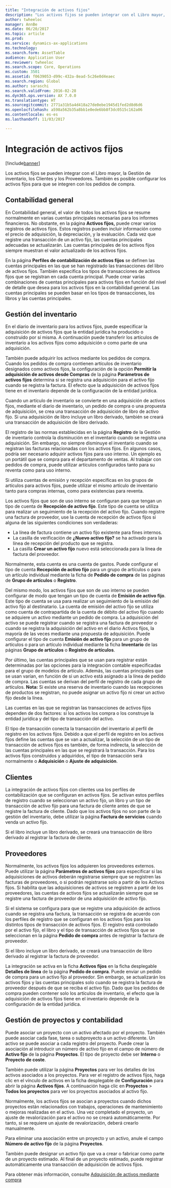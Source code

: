```yaml
---
title: "Integración de activos fijos"
description: "Los activos fijos se pueden integrar con el Libro mayor, la Gestión de inventario, los Clientes y los Proveedores. También es posible configurar los activos fijos para que se integren con los pedidos de compra."
author: twheeloc
manager: AnnBe
ms.date: 06/20/2017
ms.topic: article
ms.prod: 
ms.service: dynamics-ax-applications
ms.technology: 
ms.search.form: AssetTable
audience: Application User
ms.reviewer: twheeloc
ms.search.scope: Core, Operations
ms.custom: 3501
ms.assetid: f0639053-d99c-432a-8ead-5c26e0d4eaec
ms.search.region: Global
ms.author: saraschi
ms.search.validFrom: 2016-02-28
ms.dyn365.ops.version: AX 7.0.0
ms.translationtype: HT
ms.sourcegitcommit: 2771a31b5a4d418a27de0ebe1945d1fed2d8d6d6
ms.openlocfilehash: a598a562b35a8bb1e0ede6bb8f3dc0515c162a06
ms.contentlocale: es-es
ms.lasthandoff: 11/03/2017

---
```


# <a name="fixed-assets-integration"></a>Integración de activos fijos

[!include[banner](../includes/banner.md)]


Los activos fijos se pueden integrar con el Libro mayor, la Gestión de inventario, los Clientes y los Proveedores. También es posible configurar los activos fijos para que se integren con los pedidos de compra.

<a name="general-ledger"></a>Contabilidad general
--------------

En Contabilidad general, el valor de todos los activos fijos se resume normalmente en varias cuentas principales necesarias para los informes financieros. No obstante, en la página **Activos fijos,** puede crear varios registros de activos fijos. Estos registros pueden incluir información como el precio de adquisición, la depreciación, y la evaluación. Cada vez que registre una transacción de un activo fijo, las cuentas principales adecuadas se actualizarán. Las cuentas principales de los activos fijos siempre muestran el valor actualizado de los activos fijos.

En la página **Perfiles de contabilización de activos fijos** se definen las cuentas principales en las que se han registrado las transacciones del libro de activos fijos. También especifica los tipos de transacciones de activos fijos que se registran en cada cuenta principal. Puede crear varias combinaciones de cuentas principales para activos fijos en función del nivel de detalle que desea para los activos fijos en la contabilidad general. Las cuentas principales se pueden basar en los tipos de transacciones, los libros y las cuentas principales.

## <a name="inventory-management"></a>Gestión del inventario
En el diario de inventario para los activos fijos, puede especificar la adquisición de activos fijos que la entidad jurídica ha producido o construido por sí misma. A continuación puede transferir los artículos de inventario a los activos fijos como adquisición o como parte de una adquisición. 

También puede adquirir los activos mediante los pedidos de compra. Cuando los pedidos de compra contienen artículos de inventario designados como activos fijos, la configuración de la opción **Permitir la adquisición de activos desde Compras** de la página **Parámetros de activos fijos** determina si se registra una adquisición para el activo fijo cuando se registra la factura. El efecto que la adquisición de activos fijos tiene en el inventario depende de la configuración de la entidad jurídica. 

Cuando un artículo de inventario se convierte en una adquisición de activos fijos, mediante el diario de inventario, un pedido de compra o una propuesta de adquisición, se crea una transacción de adquisición de libro de activo fijo. Si una adquisición de libro incluye un libro derivado, también se creará una transacción de adquisición de libro derivado. 

El registro de las normas establecidas en la página **Registro** de la Gestión de inventario controla la disminución en el inventario cuando se registra una adquisición. Sin embargo, no siempre disminuye el inventario cuando se registran las facturas relacionadas con los activos fijos. En algunos casos, podría ser necesario adquirir activos fijos para uso interno. Un ejemplo es un portátil que se compra para el departamento de ventas. Al trabajar con pedidos de compra, puede utilizar artículos configurados tanto para su reventa como para uso interno. 

Si utiliza cuentas de emisión y recepción específicas en los grupos de artículos para activos fijos, puede utilizar el mismo artículo de inventario tanto para compras internas, como para existencias para reventa. 

Los activos fijos que son de uso interno se configuran para que tengan un tipo de cuenta de **Recepción de activo fijo**. Este tipo de cuenta se utiliza para realizar un seguimiento de la recepción del activo fijo. Cuando registre una factura de proveedor, use la cuenta de recepción de activos fijos si alguna de las siguientes condiciones son verdaderas:

-   La línea de factura contiene un activo fijo existente para fines internos.
-   La casilla de verificación de **¿Nuevo activo fijo?** se ha activado para la línea de recepción del producto que se registra.
-   La casilla **Crear un activo fijo** nuevo está seleccionada para la línea de factura del proveedor.

Normalmente, esta cuenta es una cuenta de gastos. Puede configurar el tipo de cuenta **Recepción de activo fijo** para un grupo de artículos o para un artículo individual mediante la ficha de **Pedido de compra** de las páginas de **Grupo de artículos** o **Registro**.

Del mismo modo, los activos fijos que son de uso interno se pueden configurar de modo que tengan un tipo de cuenta de **Emisión de activo fijo**. Este tipo de cuenta se usa para realizar un seguimiento de la emisión del activo fijo al destinatario. La cuenta de emisión del activo fijo se utiliza como cuenta de contrapartida de la cuenta de débito del activo fijo cuando se adquiere un activo mediante un pedido de compra. La adquisición del activo se puede registrar cuando se registra una factura de proveedor o cuando se registra la adquisición del activo en el diario Activos fijos, la mayoría de las veces mediante una propuesta de adquisición. Puede configurar el tipo de cuenta **Emisión de activo fijo** para un grupo de artículos o para un artículo individual mediante la ficha **Inventario** de las páginas **Grupo de artículos** o **Registro de artículos**. 

Por último, las cuentas principales que se usan para registrar están determinadas por las opciones para la integración contable especificadas para el grupo de modelos de artículo. Además, las cuentas principales que se usan varían, en función de si un activo está asignado a la línea de pedido de compra. Las cuentas se derivan del perfil de registro de cada grupo de artículos. 
**Nota:** Si existe una reserva de inventario cuando las recepciones de productos se registran, no puede asignar un activo fijo ni crear un activo fijo desde la línea. 

Las cuentas en las que se registran las transacciones de activos fijos dependen de dos factores: si los activos los compra o los construye la entidad jurídica y del tipo de transacción del activo. 

El tipo de transacción conecta la transacción del inventario al perfil de registro en los activos fijos. Debido a que el perfil de registro en los activos fijos define las cuentas que se van a actualizar, la selección de un tipo de transacción de activos fijos es también, de forma indirecta, la selección de las cuentas principales en las que se registrará la transacción. Para los activos fijos construidos y adquiridos, el tipo de transacción será normalmente o **Adquisición** o **Ajuste de adquisición**.

## <a name="accounts-receivable"></a>Clientes
La integración de activos fijos con clientes usa los perfiles de contabilización que se configuran en activos fijos. Se activan estos perfiles de registro cuando se seleccionan un activo fijo, un libro y un tipo de transacción de activo fijo para una factura de cliente antes de que se registre la factura de cliente. Dado que los activos fijos no son parte de la gestión del inventario, debe utilizar la página **Factura de servicios** cuando venda un activo fijo. 

Si el libro incluye un libro derivado, se creará una transacción de libro derivado al registrar la factura de cliente.

## <a name="accounts-payable"></a>Proveedores
Normalmente, los activos fijos los adquieren los proveedores externos. Puede utilizar la página **Parámetros de activos fijos** para especificar si las adquisiciones de activos deberán registrarse siempre que se registren las facturas de proveedores, o si podrán registrarse solo a partir de los Activos fijos. Si habilita que las adquisiciones de activos se registren a partir de los proveedores, las cuentas de activos fijos se actualizarán siempre que se registre una factura de proveedor de una adquisición de activo fijo. 

Si el sistema se configura para que se registre una adquisición de activos cuando se registra una factura, la transacción se registra de acuerdo con los perfiles de registro que se configuran en los activos fijos para los distintos tipos de transacción de activos fijos. El registro está controlado por el activo fijo, el libro y el tipo de transacción de activos fijos que se seleccionan en la página **Pedido de compra** antes de registrar la factura de proveedor. 

Si el libro incluye un libro derivado, se creará una transacción de libro derivado al registrar la factura de proveedor.

La integración se activa en la ficha **Activos fijos** en la ficha desplegable **Detalles de línea** de la página **Pedido de compra**. Puede enviar un pedido de compra para un activo fijo al proveedor. Sin embargo, se actualizarán los activos fijos y las cuentas principales solo cuando se registra la factura de proveedor después de que se reciba el activo fijo. Dado que los pedidos de compra pueden contener solo los artículos de inventario, el efecto que la adquisición de activos fijos tiene en el inventario depende de la configuración de la entidad jurídica.

## <a name="project-management-and-accounting"></a>Gestión de proyectos y contabilidad
Puede asociar un proyecto con un activo afectado por el proyecto. También puede asociar cada fase, tarea o subproyecto a un activo diferente. Un activo se puede asociar a cada registro del proyecto. Puede crear la asociación al introducir un número de activo fijo en el campo de número de **Activo fijo** de la página **Proyectos**. El tipo de proyecto debe ser **Interno** o **Proyecto de coste**. 

También puede utilizar la página **Proyectos** para ver los detalles de los activos asociados a los proyectos. Para ver el registro de activos fijos, haga clic en el vínculo de activos en la ficha desplegable de **Configuración** para abrir la página **Activos fijos**. A continuación haga clic en **Proyectos** &gt; **Todos los proyectos** para ver los proyectos asociados al activo fijo. 

Normalmente, los activos fijos se asocian a proyectos cuando dichos proyectos están relacionados con trabajos, operaciones de mantenimiento o mejoras realizadas en el activo. Una vez completado el proyecto, un ajuste de revalorización para el activo no se creará automáticamente. Por tanto, si se requiere un ajuste de revalorización, deberá crearlo manualmente. 

Para eliminar una asociación entre un proyecto y un activo, anule el campo **Número de activo fijo** de la página **Proyectos**. 

También puede designar un activo fijo que va a crear o fabricar como parte de un proyecto estimado. Al final de un proyecto estimado, puede registrar automáticamente una transacción de adquisición de activos fijos.

Para obtener más información, consulte [Adquisición de activos mediante compra](acquire-assets-procurement.md)




